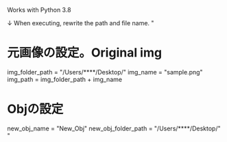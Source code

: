 Works with Python 3.8

↓ When executing, rewrite the path and file name.
"
# 元画像の設定。Original img
img_folder_path = "/Users/****/Desktop/"
img_name = "sample.png"
img_path = img_folder_path + img_name

# Objの設定
new_obj_name = "New_Obj"
new_obj_folder_path = "/Users/****/Desktop/"
"
